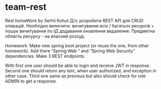 # team-rest
Rest homeWork by Serhii Kohut
Д/з: розробити REST API для CRUD операцій. Необхідно включити:
вичитування всіх / багатьох ресурсів + пошук
вичитування по ІД
додавання
оновлення
видалення.
Предметна область ресурсу - на власний розсуд.


Homework:
Make new spring boot project (or reuse the one, from other homework).
Add there “Spring Web ” and “Spring Web Security” dependencies.
Make 3 REST endpoints.

With first one user should be able to login and receive JWT in response.
Second one should return any text, when user authorized, and exception in other case.
Third one same as previous but also should check for role ADMIN to get a response.
